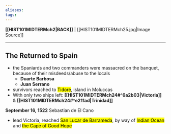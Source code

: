 ```yaml
---
aliases:
tags:
---
```

**[[HIST101MIDTERMch2|BACK]]** | [[HIST101MIDTERMch25.jpg|Image Source]]

---
## The Returned to Spain
- the Spaniards and two commanders were massacred on the banquet, because of their misdeeds/abuse to the locals
	- **Duarte Barbosa**
	- **Juan Serrano**
- survivors reached to <mark class="hltr-lightgreen">Tidore</mark>, island in Moluccas
- With only two ships left: **[[HIST101MIDTERMch24#^6a2b03|Victoria]]** & **[[HIST101MIDTERMch24#^e211ad|Trinidad]]**

**September 16, 1522** Sebastian de El Cano
- lead Victoria, reached <mark class="hltr-lightgreen">San Lucar de Barrameda</mark>, by way of <mark class="hltr-lightgreen">Indian Ocean</mark> and <mark class="hltr-lightgreen">the Cape of Good Hope</mark>